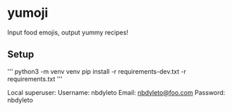 # yumoji

Input food emojis, output yummy recipes!

## Setup
'''
python3 -m venv venv
pip install -r requirements-dev.txt -r requirements.txt
'''

Local superuser:
Username: nbdyleto
Email: nbdyleto@foo.com
Password: nbdyleto